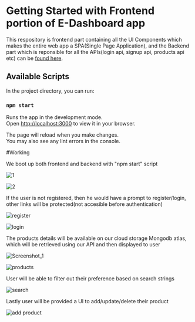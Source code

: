 # Getting Started with Frontend portion of E-Dashboard app

This respository is frontend part containing all the UI Components which makes the entire web app a SPA(Single Page Application),
and the Backend part which is reponsible for all the APIs(login api, signup api, products api etc) can be [found here](https://github.com/adityakrm2/E-Dashboard_Backend).

## Available Scripts

In the project directory, you can run:

### `npm start`

Runs the app in the development mode.\
Open [http://localhost:3000](http://localhost:3000) to view it in your browser.

The page will reload when you make changes.\
You may also see any lint errors in the console.

#Working

We boot up both frontend and backend with "npm start" script

![1](https://user-images.githubusercontent.com/72596312/188275951-b47de88e-04a9-4e57-976a-aee6eba27081.png)

![2](https://user-images.githubusercontent.com/72596312/188275953-0daea585-7446-4907-aab8-4a3df1ac252c.png)

If the user is not registered, then he would have a prompt to register/login, other links will be protected(not accesible before authentication)

![register](https://user-images.githubusercontent.com/72596312/188275965-0fd4fc5b-372b-4308-badb-b8a86be99897.png)

![login](https://user-images.githubusercontent.com/72596312/188275967-d37c0789-7029-4e89-bf4f-dee735b635d0.png)

The products details will be available on our cloud storage Mongodb atlas, which will be retrieved using our API and then displayed to user

![Screenshot_1](https://user-images.githubusercontent.com/72596312/188300661-7ba05735-2a05-48fa-811d-a1ef888581f7.png)


![products](https://user-images.githubusercontent.com/72596312/188275972-c5cd14a5-636c-4cb5-834e-0b90214cc32a.png)

User will be able to filter out their preference based on search strings

![search](https://user-images.githubusercontent.com/72596312/188275973-4226d10c-0df2-414e-89cc-0c038215aae6.png)

Lastly user will be provided a UI to add/update/delete their product

![add product](https://user-images.githubusercontent.com/72596312/188275980-168a4042-f88f-4ff1-b69c-abee665af91f.png)
